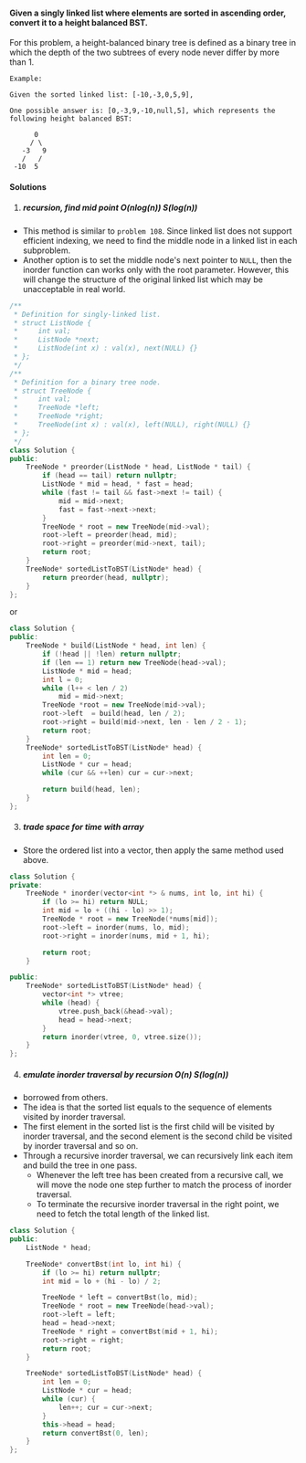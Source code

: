 #### Given a singly linked list where elements are sorted in ascending order, convert it to a height balanced BST.

For this problem, a height-balanced binary tree is defined as a binary tree in which the depth of the two subtrees of every node never differ by more than 1.

```
Example:

Given the sorted linked list: [-10,-3,0,5,9],

One possible answer is: [0,-3,9,-10,null,5], which represents the following height balanced BST:

      0
     / \
   -3   9
   /   /
 -10  5
```


#### Solutions


1. ##### recursion, find mid point O(nlog(n)) S(log(n))

- This method is similar to `problem 108`. Since linked list does not support efficient indexing, we need to find the middle node in a linked list in each subproblem.
- Another option is to set the middle node's next pointer to `NULL`, then the inorder function can works only with the root parameter. However, this will change the structure of the original linked list which may be unacceptable in real world.

```cpp
/**
 * Definition for singly-linked list.
 * struct ListNode {
 *     int val;
 *     ListNode *next;
 *     ListNode(int x) : val(x), next(NULL) {}
 * };
 */
/**
 * Definition for a binary tree node.
 * struct TreeNode {
 *     int val;
 *     TreeNode *left;
 *     TreeNode *right;
 *     TreeNode(int x) : val(x), left(NULL), right(NULL) {}
 * };
 */
class Solution {
public:
    TreeNode * preorder(ListNode * head, ListNode * tail) {
        if (head == tail) return nullptr;
        ListNode * mid = head, * fast = head;
        while (fast != tail && fast->next != tail) { 
            mid = mid->next;
            fast = fast->next->next;
        }
        TreeNode * root = new TreeNode(mid->val);
        root->left = preorder(head, mid);
        root->right = preorder(mid->next, tail);
        return root;
    }
    TreeNode* sortedListToBST(ListNode* head) {
        return preorder(head, nullptr);
    }
};
```

or

```cpp
class Solution {
public:
    TreeNode * build(ListNode * head, int len) {
        if (!head || !len) return nullptr;
        if (len == 1) return new TreeNode(head->val);
        ListNode * mid = head;
        int l = 0;
        while (l++ < len / 2)
            mid = mid->next;
        TreeNode *root = new TreeNode(mid->val);
        root->left  = build(head, len / 2);
        root->right = build(mid->next, len - len / 2 - 1);
        return root;
    }
    TreeNode* sortedListToBST(ListNode* head) {
        int len = 0;
        ListNode * cur = head;
        while (cur && ++len) cur = cur->next;

        return build(head, len);
    }
};
```


3. ##### trade space for time with array

- Store the ordered list into a vector, then apply the same method used above.

```cpp
class Solution {
private:
    TreeNode * inorder(vector<int *> & nums, int lo, int hi) {
        if (lo >= hi) return NULL;
        int mid = lo + ((hi - lo) >> 1);
        TreeNode * root = new TreeNode(*nums[mid]);
        root->left = inorder(nums, lo, mid);
        root->right = inorder(nums, mid + 1, hi);

        return root;
    }

public:
    TreeNode* sortedListToBST(ListNode* head) {
        vector<int *> vtree;
        while (head) {
            vtree.push_back(&head->val);
            head = head->next;
        }
        return inorder(vtree, 0, vtree.size());
    }
};
```


4. ##### emulate inorder traversal by recursion O(n) S(log(n))


- borrowed from others.
- The idea is that the sorted list equals to the sequence of elements visited by inorder traversal.
- The first element in the sorted list is the first child will be visited by inorder traversal, and the second element is the second child be visited by inorder traversal and so on.
- Through a recursive inorder traversal, we can recursively link each item and build the tree in one pass.
    - Whenever the left tree has been created from a recursive call, we will move the node one step further to match the process of inorder traversal.
    - To terminate the recursive inorder traversal in the right point, we need to fetch the total length of the linked list.

```cpp
class Solution {
public:
    ListNode * head;

    TreeNode* convertBst(int lo, int hi) {
        if (lo >= hi) return nullptr;
        int mid = lo + (hi - lo) / 2;

        TreeNode * left = convertBst(lo, mid);
        TreeNode * root = new TreeNode(head->val);
        root->left = left;
        head = head->next;
        TreeNode * right = convertBst(mid + 1, hi);
        root->right = right;
        return root;
    }

    TreeNode* sortedListToBST(ListNode* head) {
        int len = 0;
        ListNode * cur = head;
        while (cur) {
            len++; cur = cur->next;
        }
        this->head = head;
        return convertBst(0, len);
    }
};
```